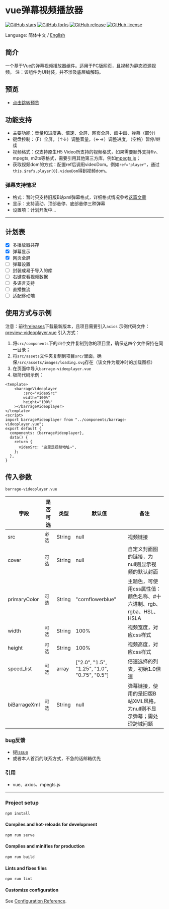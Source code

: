 # vue弹幕视频播放器
[![GitHub stars](https://img.shields.io/github/stars/yleencc/vue-barrage-videoplayer)](https://github.com/yleencc/vue-barrage-videoplayer/stargazers) [![GitHub forks](https://img.shields.io/github/forks/yleencc/vue-barrage-videoplayer)](https://github.com/yleencc/vue-barrage-videoplayer/network) [![GitHub release](https://img.shields.io/github/v/release/yleencc/vue-barrage-videoplayer?include_prereleases)](https://github.com/yleencc/vue-barrage-videoplayer/releases) [![GitHub license](https://img.shields.io/github/license/yleencc/vue-barrage-videoplayer)](https://github.com/yleencc/vue-barrage-videoplayer/blob/master/LICENSE)

Language: 简体中文 / [English](https://github.com/yleencc/vue-barrage-videoplayer/blob/master/README_EN.md)
 
## 简介
一个基于Vue的弹幕视频播放器组件。适用于PC版网页，且视频为静态资源视频。
注：该组件为UI封装，并不涉及底层编解码。

## 预览
- [点击跳转预览](https://yleen.cc/files/works/barrage-video-player/)

## 功能支持
- 主要功能：音量和进度条、倍速、全屏、网页全屏、画中画、弹幕（部分）
- 键盘控制：（F）全屏，（↑↓）调整音量，（←→）调整进度，（空格）暂停/继续
- 视频格式：仅支持原生H5 Video所支持的视频格式，如果需要额外支持flv、mpegts, m2ts等格式，需要引用其他第三方库，例如[mpegts.js](https://github.com/xqq/mpegts.js)；
- 获取视频dom的方式：配置ref后调用videoDom。例如`ref="player"`，通过`this.$refs.player[0].videoDom`得到视频dom。

### 弹幕支持情况
- 格式：暂时只支持旧版B站xml弹幕格式，详细格式情况參考[这篇文章](https://blog.csdn.net/Enderman_xiaohei/article/details/86659064)
- 显示：支持滚动、顶部悬停、底部悬停三种弹幕
- 设置项：计划开发中...

---

## 计划表
- [X] 多播放器共存
- [X] 弹幕显示
- [X] 网页全屏
- [ ] 弹幕设置
- [ ] 封装成易于导入的库
- [ ] 右键查看视频数据
- [ ] 多语言支持
- [ ] 直播推流
- [ ] ~~适配移动端~~

## 使用方式与示例
注意：前往[releases](https://github.com/yleencc/vue-barrage-videoplayer/releases)下载最新版本，且项目需要引入`axios`
示例代码文件：[preview-videoplayer.vue](https://github.com/yleencc/vue-barrage-videoplayer/blob/master/src/views/preview-simple.vue) 
引入方式：
1. 将`src/components`下的四个文件复制到你的项目里，确保这四个文件保持在同一目录；
2. 将`src/assets`文件夹复制到项目`src/`里面，确保`/src/assets/images/loading.svg`存在（该文件为缓冲时的加载图标）
3. 在页面中导入`barrage-videoplayer.vue`
4. 极简代码示例：
``` vue
<template>
    <barrageVideoplayer
        :src="videoSrc"
        width="100%"
        height="100%"
    ></barrageVideoplayer>
</template>
<script>
import barrageVideoplayer from "../components/barrage-videoplayer.vue";
export default {
  components: {barrageVideoplayer},
  data() {
    return {
      videoSrc: "这里是视频地址~",
    };
  },
}
```

## 传入参数
`barrage-videoplayer.vue`

| 字段 | 是否可选 | 类型 | 默认值 | 备注 |
|---|---|---|---|---|
| src | `必选` | String | null | 视频链接 |
| cover | `可选` | String | null | 自定义封面图的链接，为null则显示视频的默认封面 |
| primaryColor | `可选` | String | "cornflowerblue" | 主题色，可使用css属性值：颜色名称、#十六进制、rgb、rgba、HSL、HSLA |
| width | `可选` | String | 100% | 视频宽度，对应css样式 |
| height | `可选` | String | 100% | 视频高度，对应css样式 |
| speed_list | `可选` | array | ["2.0", "1.5", "1.25", "1.0", "0.75", "0.5"]  | 倍速选择的列表，初始1.0倍速 |
| biBarrageXml | `可选` | String | null | 弹幕链接，使用的是旧版B站XML风格，为null则不显示弹幕；需处理跨域问题 |


### bug反馈
- 提[issue](https://github.com/yleencc/vue-barrage-videoplayer/issues)
- 或者本人首页的联系方式，不急的话邮箱优先

### 引用
- vue、axios、mpegts.js

---

### Project setup
```
npm install
```

#### Compiles and hot-reloads for development
```
npm run serve
```

#### Compiles and minifies for production
```
npm run build
```

#### Lints and fixes files
```
npm run lint
```

#### Customize configuration
See [Configuration Reference](https://cli.vuejs.org/config/).
